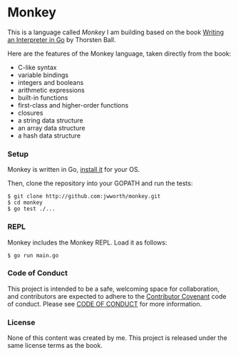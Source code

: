 # Monkey

This is a language called _Monkey_ I am building based on the book [Writing
an Interpreter in Go][1] by Thorsten Ball.

Here are the features of the Monkey language, taken directly from the book:

- C-like syntax
- variable bindings
- integers and booleans
- arithmetic expressions
- built-in functions
- first-class and higher-order functions
- closures
- a string data structure
- an array data structure
- a hash data structure

### Setup

Monkey is written in Go, [install it][2] for your OS.

Then, clone the repository into your GOPATH and run the tests:

```
$ git clone http://github.com:jwworth/monkey.git
$ cd monkey
$ go test ./...
```

[1]: https://interpreterbook.com/
[2]: https://golang.org/doc/install/

### REPL

Monkey includes the Monkey REPL. Load it as follows:

```
$ go run main.go
```

### Code of Conduct

This project is intended to be a safe, welcoming space for collaboration, and
contributors are expected to adhere to the [Contributor
Covenant](http://contributor-covenant.org) code of conduct. Please see [CODE OF
CONDUCT](CODE_OF_CONDUCT.md) for more information.

### License

None of this content was created by me. This project is released under the same
license terms as the book.
